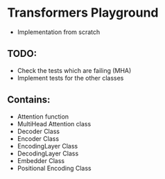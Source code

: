 # Transformers Playground
- Implementation from scratch 

## TODO: 
- Check the tests which are failing (MHA) 
- Implement tests for the other classes 


## Contains: 
- Attention function 
- MultiHead Attention class 
- Decoder Class 
- Encoder Class 
- EncodingLayer Class 
- DecodingLayer Class 
- Embedder Class 
- Positional Encoding Class
